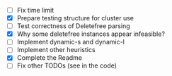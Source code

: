 - [ ] Fix time limit
- [x] Prepare testing structure for cluster use
- [ ] Test correctness of Deletefree parsing
- [x] Why some deletefree instances appear infeasible?
- [ ] Implement dynamic-s and dynamic-l
- [ ] Implement other heuristics
- [x] Complete the Readme
- [ ] Fix other TODOs (see in the code)